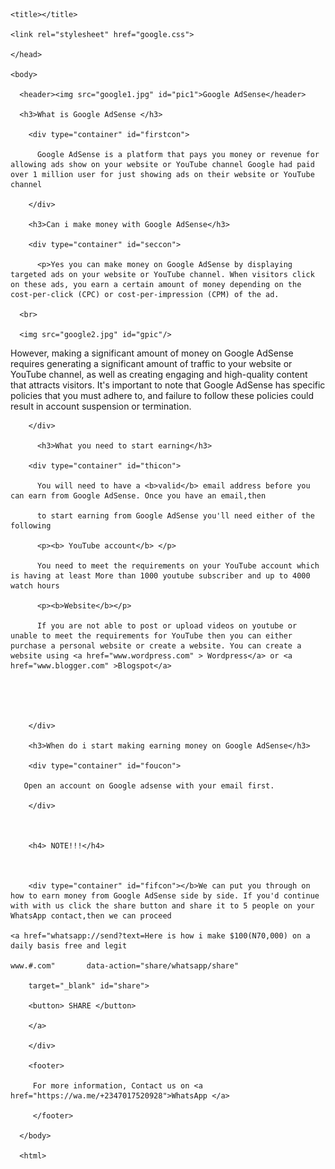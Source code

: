 <html>

  <head>

    <title></title>

    <link rel="stylesheet" href="google.css">

    </head>

    <body>

      <header><img src="google1.jpg" id="pic1">Google AdSense</header>

      <h3>What is Google AdSense </h3>

        <div type="container" id="firstcon">

          Google AdSense is a platform that pays you money or revenue for allowing ads show on your website or YouTube channel Google had paid over 1 million user for just showing ads on their website or YouTube channel 

        </div>

        <h3>Can i make money with Google AdSense</h3>

        <div type="container" id="seccon">

          <p>Yes you can make money on Google AdSense by displaying targeted ads on your website or YouTube channel. When visitors click on these ads, you earn a certain amount of money depending on the cost-per-click (CPC) or cost-per-impression (CPM) of the ad. 

      <br>

      <img src="google2.jpg" id="gpic"/>

However, making a significant amount of money on Google AdSense requires generating a significant amount of traffic to your website or YouTube channel, as well as creating engaging and high-quality content that attracts visitors. It's important to note that Google AdSense has specific policies that you must adhere to, and failure to follow these policies could result in account suspension or termination.

        </div>

          <h3>What you need to start earning</h3>

        <div type="container" id="thicon">

          You will need to have a <b>valid</b> email address before you can earn from Google AdSense. Once you have an email,then

          to start earning from Google AdSense you'll need either of the following

          <p><b> YouTube account</b> </p>

          You need to meet the requirements on your YouTube account which is having at least More than 1000 youtube subscriber and up to 4000 watch hours 

          <p><b>Website</b></p>

          If you are not able to post or upload videos on youtube or unable to meet the requirements for YouTube then you can either purchase a personal website or create a website. You can create a website using <a href="www.wordpress.com" > Wordpress</a> or <a href="www.blogger.com" >Blogspot</a> 

        

          

        </div>

        <h3>When do i start making earning money on Google AdSense</h3>

        <div type="container" id="foucon">

       Open an account on Google adsense with your email first. 

        </div>

        

        <h4> NOTE!!!</h4>

        

        <div type="container" id="fifcon"></b>We can put you through on how to earn money from Google AdSense side by side. If you'd continue with with us click the share button and share it to 5 people on your WhatsApp contact,then we can proceed

    <a href="whatsapp://send?text=Here is how i make $100(N70,000) on a daily basis free and legit

    www.#.com"       data-action="share/whatsapp/share"  

        target="_blank" id="share">

        <button> SHARE </button>

        </a>

        </div>

        <footer>

         For more information, Contact us on <a href="https://wa.me/+2347017520928">WhatsApp </a>

         </footer>

      </body>

      <html>

